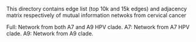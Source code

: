 This directory contains edge list (top 10k and 15k edges) and adjacency matrix respectively of mutual information netwoks from cervical cancer
 

Full: Network from both A7 and A9 HPV clade.
A7: Network from A7 HPV clade.
A9: Network from A9 clade.
